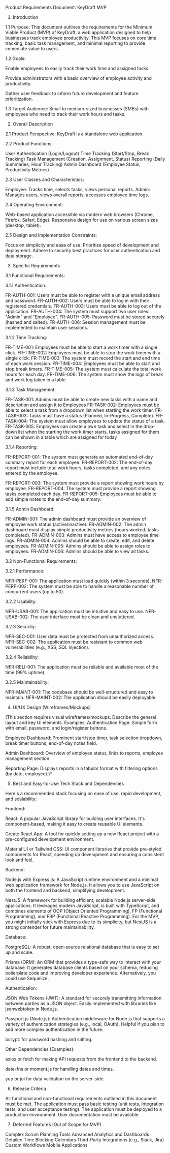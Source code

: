 Product Requirements Document: KeyDraft MVP
1. Introduction

1.1 Purpose: This document outlines the requirements for the Minimum Viable Product (MVP) of KeyDraft, a web application designed to help businesses track employee productivity. This MVP focuses on core time tracking, basic task management, and minimal reporting to provide immediate value to users.

1.2 Goals:

Enable employees to easily track their work time and assigned tasks.

Provide administrators with a basic overview of employee activity and productivity.

Gather user feedback to inform future development and feature prioritization.

1.3 Target Audience: Small to medium-sized businesses (SMBs) with employees who need to track their work hours and tasks.

2. Overall Description

2.1 Product Perspective: KeyDraft is a standalone web application.

2.2 Product Functions:

User Authentication (Login/Logout)
Time Tracking (Start/Stop, Break Tracking)
Task Management (Creation, Assignment, Status)
Reporting (Daily Summaries, Hour Tracking)
Admin Dashboard (Employee Status, Productivity Metrics)

2.3 User Classes and Characteristics:

Employee: Tracks time, selects tasks, views personal reports.
Admin: Manages users, views overall reports, accesses employee time logs.

2.4 Operating Environment:

Web-based application accessible via modern web browsers (Chrome, Firefox, Safari, Edge).
Responsive design for use on various screen sizes (desktop, tablet).

2.5 Design and Implementation Constraints:

Focus on simplicity and ease of use.
Prioritize speed of development and deployment.
Adhere to security best practices for user authentication and data storage.

3. Specific Requirements

3.1 Functional Requirements:

3.1.1 Authentication:

FR-AUTH-001: Users must be able to register with a unique email address and password.
FR-AUTH-002: Users must be able to log in with their registered credentials.
FR-AUTH-003: Users must be able to log out of the application.
FR-AUTH-004: The system must support two user roles: "Admin" and "Employee".
FR-AUTH-005: Password must be stored securely (hashed and salted).
FR-AUTH-006: Session management must be implemented to maintain user sessions.

3.1.2 Time Tracking:

FR-TIME-001: Employees must be able to start a work timer with a single click.
FR-TIME-002: Employees must be able to stop the work timer with a single click.
FR-TIME-003: The system must record the start and end time of each work session.
FR-TIME-004: Employees must be able to start and stop break timers.
FR-TIME-005: The system must calculate the total work hours for each day.
FR-TIME-006: The system must show the logs of break and work log taken in a table 

3.1.3 Task Management:

FR-TASK-001: Admins must be able to create new tasks with a name and description and assign it to Employees
FR-TASK-002: Employees must be able to select a task from a dropdown list when starting the work timer.
FR-TASK-003: Tasks must have a status (Planned, In-Progress, Complete).
FR-TASK-004: The system must allow employees to update the status of a task.
FR-TASK-005: Employees can create a own task and select in the drop-down list when the starting the work timer starts, tasks assigned for them can be shown in a table which are assigned for today

3.1.4 Reporting:

FR-REPORT-001: The system must generate an automated end-of-day summary report for each employee.
FR-REPORT-002: The end-of-day report must include total work hours, tasks completed, and any notes entered by the employee.

FR-REPORT-003: The system must provide a report showing work hours by employee.
FR-REPORT-004: The system must provide a report showing tasks completed each day.
FR-REPORT-005: Employees must be able to add simple notes to the end-of-day summary.

3.1.5 Admin Dashboard:

FR-ADMIN-001: The admin dashboard must provide an overview of employee work status (active/inactive).
FR-ADMIN-002: The admin dashboard must display simple productivity metrics (hours worked, tasks completed).
FR-ADMIN-003: Admins must have access to employee time logs.
FR-ADMIN-004: Admins should be able to create, edit, and delete employees.
FR-ADMIN-005: Admins should be able to assign roles to employees.
FR-ADMIN-006: Admins should be able to view all tasks.

3.2 Non-Functional Requirements:

3.2.1 Performance:

NFR-PERF-001: The application must load quickly (within 3 seconds).
NFR-PERF-002: The system must be able to handle a reasonable number of concurrent users (up to 50).

3.2.2 Usability:

NFR-USAB-001: The application must be intuitive and easy to use.
NFR-USAB-002: The user interface must be clean and uncluttered.

3.2.3 Security:

NFR-SEC-001: User data must be protected from unauthorized access.
NFR-SEC-002: The application must be resistant to common web vulnerabilities (e.g., XSS, SQL injection).

3.2.4 Reliability:

NFR-RELI-001: The application must be reliable and available most of the time (99% uptime).

3.2.5 Maintainability:

NFR-MAINT-001: The codebase should be well-structured and easy to maintain.
NFR-MAINT-002: The application should be easily deployable.

4. UI/UX Design (Wireframes/Mockups)

(This section requires visual wireframes/mockups. Describe the general layout and key UI elements. Examples:
Authentication Page: Simple form with email, password, and login/register buttons.

Employee Dashboard: Prominent start/stop timer, task selection dropdown, break timer buttons, end-of-day notes field.

Admin Dashboard: Overview of employee status, links to reports, employee management section.

Reporting Page: Displays reports in a tabular format with filtering options (by date, employee).)*

5. Best and Easy-to-Use Tech Stack and Dependencies

Here's a recommended stack focusing on ease of use, rapid development, and scalability:

Frontend:

React: A popular JavaScript library for building user interfaces. It's component-based, making it easy to create reusable UI elements.

Create React App: A tool for quickly setting up a new React project with a pre-configured development environment.

Material UI or Tailwind CSS: UI component libraries that provide pre-styled components for React, speeding up development and ensuring a consistent look and feel.

Backend:

Node.js with Express.js: A JavaScript runtime environment and a minimal web application framework for Node.js. It allows you to use JavaScript on both the frontend and backend, simplifying development.

NestJS: A framework for building efficient, scalable Node.js server-side applications. It leverages modern JavaScript, is built with TypeScript, and combines elements of OOP (Object Oriented Programming), FP (Functional Programming), and FRP (Functional Reactive Programming). For the MVP, you might initially stick with Express due to its simplicity, but NestJS is a strong contender for future maintainability.

Database:

PostgreSQL: A robust, open-source relational database that is easy to set up and scale.

Prisma (ORM): An ORM that provides a type-safe way to interact with your database. It generates database clients based on your schema, reducing boilerplate code and improving developer experience. Alternatively, you could use Sequelize.

Authentication:

JSON Web Tokens (JWT): A standard for securely transmitting information between parties as a JSON object. Easily implemented with libraries like jsonwebtoken in Node.js.

Passport.js (Node.js): Authentication middleware for Node.js that supports a variety of authentication strategies (e.g., local, OAuth). Helpful if you plan to add more complex authentication in the future.

bcrypt: for password hashing and salting.



Other Dependencies (Examples):

axios or fetch for making API requests from the frontend to the backend.

date-fns or moment.js for handling dates and times.

yup or joi for data validation on the server-side.



6. Release Criteria

All functional and non-functional requirements outlined in this document must be met.
The application must pass basic testing (unit tests, integration tests, and user acceptance testing).
The application must be deployed to a production environment.
User documentation must be available.

7. Deferred Features (Out of Scope for MVP)

Complex Scrum Planning Tools
Advanced Analytics and Dashboards
Detailed Time Blocking Calendars
Third-Party Integrations (e.g., Slack, Jira)
Custom Workflows
Mobile Applications

